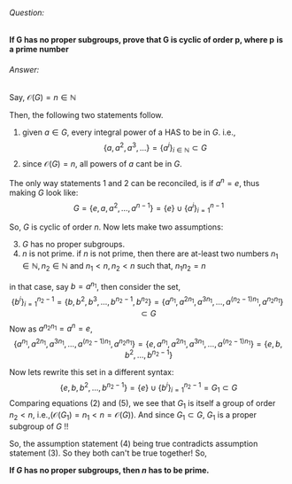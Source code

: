 ###### Question:  

**If G has no proper subgroups, prove that G is cyclic of order p, where p**
**is a prime number**

###### Answer:

Say, $\mathcal{O}(G) = n \in \mathbb{N}$

Then, the following two statements follow.

1) given $a \in G$, every integral power of a HAS to be in $G$. i.e.,
$$
\{a, a^2, a^3,...\} = \{a^i\}_{i\in\mathbb{N}}\subset G \tag{1}
$$
2) since $\mathcal{O}(G) = n$, all powers of $a$ cant be in $G$. 

The only way statements 1 and 2 can be reconciled, is if  $a^n = e$, thus making $G$ look like:
$$
G = \{e, a, a^2, \ldots, a^{n-1}\} = \{e\} \cup \{a^i\}_{i=1}^{n-1} \tag{2}
$$

So, $G$ is cyclic of order $n$. Now lets make two assumptions:

3) $G$ has no proper subgroups.
4) $n$ is not prime.
if $n$ is not prime, then there are at-least two numbers $n_1 \in \mathbb{N}, n_2 \in \mathbb{N}$ and $n_1 < n, n_2 < n$ such that, $n_1n_2 = n$ 

in that case, say $b=a^{n_1}$, then consider the set,
$$
\{b^i\}_{i=1}^{n_2-1} = \{b, b^2, b^3, \ldots, b^{n_2-1}, b^{n_2}\} = \{a^{n_1},a^{2n_1}, a^{3n_1},\ldots, a^{(n_2-1)n_1}, a^{n_2n_1}\}\subset G\tag{3}
$$
Now as $a^{n_2n_1} = a^{n} = e$, 
$$
\{a^{n_1},a^{2n_1}, a^{3n_1},\ldots, a^{(n_2-1)n_1}, a^{n_2n_1}\} = \{e, a^{n_1},a^{2n_1}, a^{3n_1},\ldots, a^{(n_2-1)n_1}\} = \{e, b, b^2, \ldots, b^{n_2-1}\}\tag{4}
$$

Now lets rewrite this set in a different syntax: 
$$
\{e, b, b^2, \ldots, b^{n_2-1}\} = \{e\} \cup \{b^i\}_{i=1}^{n_2-1} = G_{1}\subset G\tag{5}
$$
Comparing equations (2) and (5), we see that $G_1$ is itself a group of order $n_2<n$, i.e.,$(\mathcal{O}(G_1) = n_1 < n = \mathcal{O}(G))$. And since $G_1\subset G$, $G_1$ is a proper subgroup of $G$ !! 

So, the assumption statement (4) being true contradicts assumption statement (3). So they both can't be true together! So, 

**If $G$ has no proper subgroups, then $n$ has to be prime.** 